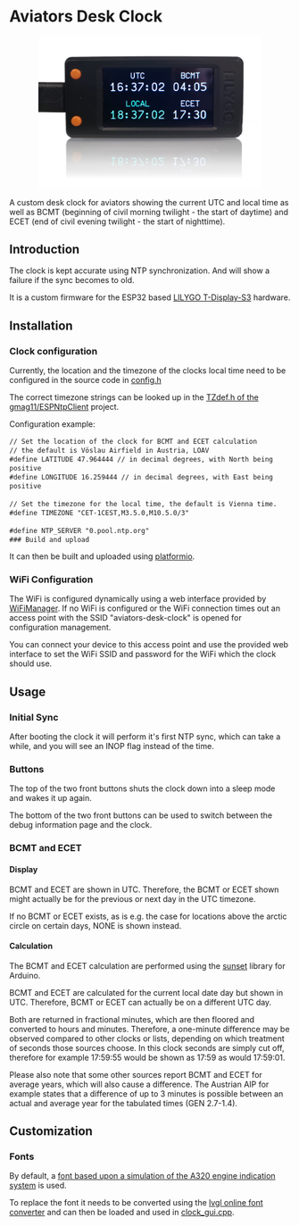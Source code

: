 # Aviators Desk Clock

<p align="center">
  <img src="doc/images/clock_display.jpg" alt="AviatorsBot" width="400"/>
</p>

A custom desk clock for aviators showing the current UTC and local time
as well as BCMT (beginning of civil morning twilight - the start of daytime) 
and ECET (end of civil evening twilight - the start of nighttime).

## Introduction

The clock is kept accurate using NTP synchronization. And will show a
failure if the sync becomes to old. 

It is a custom firmware for the ESP32 based 
[LILYGO  T-Display-S3](https://www.lilygo.cc/products/t-display-s3)
hardware.

## Installation

### Clock configuration

Currently, the location and the timezone of the clocks local time need to be 
configured in the source code in [config.h](src/config.h)

The correct timezone strings can be looked up in the
[TZdef.h of the gmag11/ESPNtpClient](https://github.com/gmag11/ESPNtpClient/blob/main/src/TZdef.h)
project. 

Configuration example:
```
// Set the location of the clock for BCMT and ECET calculation
// the default is Vöslau Airfield in Austria, LOAV
#define LATITUDE 47.964444 // in decimal degrees, with North being positive
#define LONGITUDE 16.259444 // in decimal degrees, with East being positive

// Set the timezone for the local time, the default is Vienna time.
#define TIMEZONE "CET-1CEST,M3.5.0,M10.5.0/3"

#define NTP_SERVER "0.pool.ntp.org"
### Build and upload
```

It can then be built and uploaded using [platformio](https://platformio.org/).

### WiFi Configuration

The WiFi is configured dynamically using a web interface provided by
[WiFiManager](https://github.com/tzapu/WiFiManager). 
If no WiFi is configured or the WiFi connection times out an access point 
with the SSID "aviators-desk-clock" is opened for configuration management.

You can connect your device to this access point and use the provided web interface 
to set the WiFi SSID and password for the WiFi which the clock should use.

## Usage

### Initial Sync

After booting the clock it will perform it's first NTP sync, which can take
a while, and you will see an INOP flag instead of the time.  

### Buttons

The top of the two front buttons shuts the clock down into a sleep mode 
and wakes it up again. 

The bottom of the two front buttons can be used to switch between the 
debug information page and the clock. 

### BCMT and ECET 

#### Display

BCMT and ECET are shown in UTC. Therefore, the BCMT or ECET shown 
might actually be for the previous or next day in the UTC timezone.  

If no BCMT or ECET exists, as is e.g. the case for locations above
the arctic circle on certain days, NONE is shown instead. 

#### Calculation

The BCMT and ECET calculation are performed using the
[sunset](https://github.com/buelowp/sunset) library for Arduino. 

BCMT and ECET are calculated for the current local date day but shown
in UTC. Therefore, BCMT or ECET can actually be on a different UTC day. 

Both are returned in fractional minutes, which are then floored and converted
to hours and minutes. Therefore, a one-minute difference may be 
observed compared to other clocks or lists, depending on which treatment
of seconds those sources choose. In this clock seconds are simply cut off, 
therefore for example 17:59:55 would be shown as 17:59 as would 17:59:01. 

Please also note that some other sources report BCMT and ECET for average
years, which will also cause a difference. The Austrian AIP for example
states that a difference of up to 3 minutes is possible between
an actual and average year for the tabulated times (GEN 2.7-1.4). 

## Customization

### Fonts

By default, a [font based upon a simulation of the A320 engine indication system](https://github.com/flybywiresim/aircraft/blob/master/fbw-a32nx/src/fonts/ECAMFontRegular_Source.sfd)
is used. 

To replace the font it needs to be converted using the 
[lvgl online font converter](https://lvgl.io/tools/fontconverter)
and can then be loaded and used in [clock_gui.cpp](src/clock_gui.cpp).
